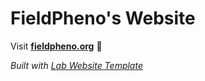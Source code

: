 
# FieldPheno's Website

Visit **[fieldpheno.org](http://fieldpheno.org)** 🚀

_Built with [Lab Website Template](https://greene-lab.gitbook.io/lab-website-template-docs)_

